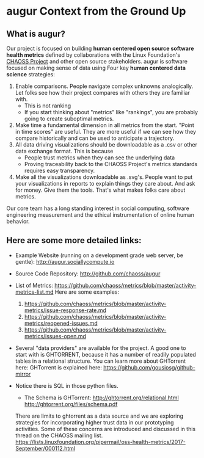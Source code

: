 # augur Context from the Ground Up
## What is augur?
Our project is focused on building **human centered open source software health metrics** defined by collaborations with the Linux Foundation's [CHAOSS Project](http://chaoss.community) and other open source stakeholders. augur is software focused on making sense of data using Four key **human centered data science** strategies:
1. Enable comparisons. People navigate complex unknowns analogically. Let folks see how their project compares with others they are familiar with.
	- This is not ranking
	- If you start thinking about "metrics" like "rankings", you are probably going to create suboptimal metrics.
2. Make time a fundamental dimension in all metrics from the start. "Point in time scores" are useful. They are more useful if we can see how they compare historically and can be used to anticipate a trajectory.
3. All data driving visualizations should be downloadable as a .csv or other data exchange format. This is because
	- People trust metrics when they can see the underlying data
	- Proving traceability back to the CHAOSS Project's metrics standards requires easy transparency.
4. Make all the visualizations downloadable as .svg's. People want to put your visualizations in reports to explain things they care about. And ask for money. Give them the tools. That's what makes folks care about metrics.

Our core team has a long standing interest in social computing, software engineering measurement and the ethical instrumentation of online human behavior.

## Here are some more detailed links:
- Example Website (running on a development grade web server, be gentle): http://augur.sociallycompute.io
- Source Code Repository: http://github.com/chaoss/augur
- List of Metrics: https://github.com/chaoss/metrics/blob/master/activity-metrics-list.md
	Here are some examples:
	1. https://github.com/chaoss/metrics/blob/master/activity-metrics/issue-response-rate.md
	2. https://github.com/chaoss/metrics/blob/master/activity-metrics/reopened-issues.md
	3. https://github.com/chaoss/metrics/blob/master/activity-metrics/issues-open.md
- Several "data providers" are available for the project. A good one to start with is GHTORRENT, because it has a number of readily populated tables in a relational structure. You can learn more about GHTorrent here: GHTorrent is explained here: https://github.com/gousiosg/github-mirror

- Notice there is SQL in those python files.
	- The Schema is GHTorrent:
	http://ghtorrent.org/relational.html
	http://ghtorrent.org/files/schema.pdf

  There are limits to ghtorrent as a data source and we are exploring strategies for incorporating higher trust data in our prototyping activities. Some of these concerns are introduced and discussed in this thread on the CHAOSS mailing list. https://lists.linuxfoundation.org/pipermail/oss-health-metrics/2017-September/000112.html
